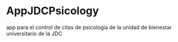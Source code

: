 # AppJDCPsicology
app para el control de citas de psicologia de la unidad de bienestar universitario de la JDC
